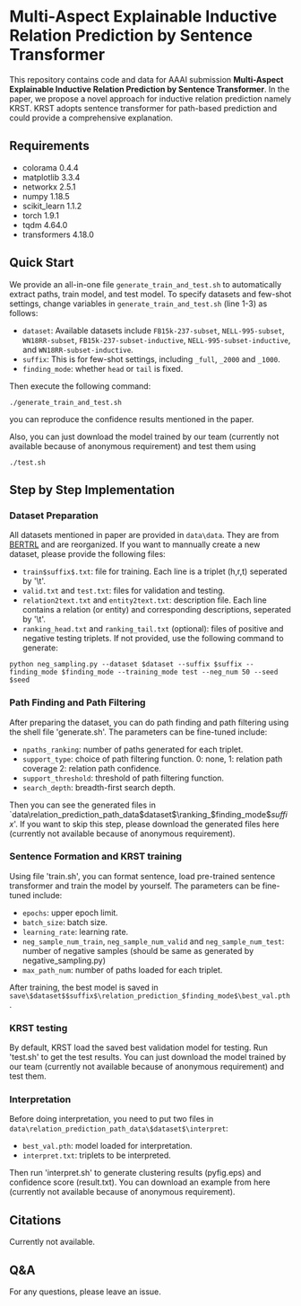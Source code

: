 # Multi-Aspect Explainable Inductive Relation Prediction by Sentence Transformer

This repository contains code and data for AAAI submission **Multi-Aspect Explainable Inductive Relation Prediction by Sentence Transformer**.
In the paper, we propose a novel approach for inductive relation prediction namely KRST. KRST adopts sentence transformer for path-based prediction and could provide a comprehensive explanation.


## Requirements

- colorama 0.4.4
- matplotlib 3.3.4
- networkx 2.5.1
- numpy 1.18.5
- scikit_learn 1.1.2
- torch 1.9.1
- tqdm 4.64.0
- transformers 4.18.0

## Quick Start

We provide an all-in-one file `generate_train_and_test.sh` to automatically extract paths, train model, and test model.  To specify datasets and few-shot settings, change variables in `generate_train_and_test.sh` (line 1-3) as follows:
* `dataset`: Available datasets include `FB15k-237-subset`, `NELL-995-subset`, `WN18RR-subset`, `FB15k-237-subset-inductive`, `NELL-995-subset-inductive`, and `WN18RR-subset-inductive`.
* `suffix`: This is for few-shot settings, including `_full`, `_2000` and `_1000`.
* `finding_mode`: whether `head` or `tail` is fixed.

Then execute the following command:
```shell
./generate_train_and_test.sh
```
you can reproduce the confidence results mentioned in the paper.

Also, you can just download the model trained by our team (currently not available because of anonymous requirement) and test them using
```shell
./test.sh
```

## Step by Step Implementation

### Dataset Preparation

All datasets mentioned in paper are provided in `data\data`. They are from [BERTRL](https://github.com/zhw12/BERTRL/blob/master/README.md) and are reorganized. If you want to mannually create a new dataset, please provide the following files:
* `train$suffix$.txt`: file for training. Each line is a triplet (h,r,t) seperated by '\t'.
* `valid.txt` and `test.txt`: files for validation and testing. 
* `relation2text.txt` and `entity2text.txt`: description file. Each line contains a relation (or entity) and corresponding descriptions, seperated by '\t'.
* `ranking_head.txt` and `ranking_tail.txt` (optional): files of positive and negative testing triplets. If not provided, use the following command to generate:
```shell
python neg_sampling.py --dataset $dataset --suffix $suffix --finding_mode $finding_mode --training_mode test --neg_num 50 --seed $seed
```

### Path Finding and Path Filtering

After preparing the dataset, you can do path finding and path filtering using the shell file 'generate.sh'. The parameters can be fine-tuned include:
* `npaths_ranking`: number of paths generated for each triplet.
* `support_type`: choice of path filtering function. 0: none, 1: relation path coverage 2: relation path confidence.
* `support_threshold`: threshold of path filtering function.
* `search_depth`: breadth-first search depth.

Then you can see the generated files in `data\relation_prediction_path_data\$dataset$\ranking_$finding_mode$$suffix$'.
If you want to skip this step, please download the generated files here (currently not available because of anonymous requirement).

### Sentence Formation and KRST training

Using file 'train.sh', you can format sentence, load pre-trained sentence transformer and train the model by yourself. The parameters can be fine-tuned include:
* `epochs`: upper epoch limit.
* `batch_size`: batch size.
* `learning_rate`: learning rate.
*  `neg_sample_num_train`, `neg_sample_num_valid` and `neg_sample_num_test`: number of negative samples (should be same as generated by negative_sampling.py)
*  `max_path_num`: number of paths loaded for each triplet.

After training, the best model is saved in `save\$dataset$$suffix$\relation_prediction_$finding_mode$\best_val.pth`.

### KRST testing

By default, KRST load the saved best validation model for testing. Run 'test.sh' to get the test results.
You can just download the model trained by our team (currently not available because of anonymous requirement) and test them.

### Interpretation

Before doing interpretation, you need to put two files in `data\relation_prediction_path_data\$dataset$\interpret`:
* `best_val.pth`: model loaded for interpretation.
* `interpret.txt`: triplets to be interpreted.

Then run 'interpret.sh' to generate clustering results (pyfig.eps) and confidence score (result.txt). You can download an example from here (currently not available because of anonymous requirement).

## Citations

Currently not available.

## Q&A

For any questions, please leave an issue.

